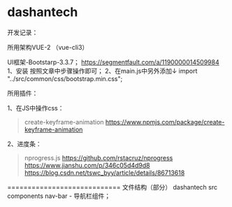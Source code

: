 # dashantech

开发记录：

所用架构VUE-2 （vue-cli3）

UI框架-Bootstarp-3.3.7；
https://segmentfault.com/a/1190000014509984
1、安装
按照文章中步骤操作即可；
2、在main.js中另外添加↓
import "../src/common/css/bootstrap.min.css";

所用插件：

1、在JS中操作css：
> create-keyframe-animation
https://www.npmjs.com/package/create-keyframe-animation

2、进度条：
> nprogress.js
https://github.com/rstacruz/nprogress
https://www.jianshu.com/p/346c05d4d9d8
https://blog.csdn.net/tswc_byy/article/details/86713618

============================
文件结构（部分）
dashantech
  src
    components
      nav-bar - 导航栏组件；

